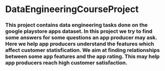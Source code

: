 # DataEngineeringCourseProject
### This project contains data engineering tasks done on the google playstore apps dataset. In this project we try to find some answers for some questions an app producer may ask. Here we help app producers understand the features which affect customer statisfication. We aim at finding relationships between some app features and the app rating. This may help app producers reach high customer satisfaction.